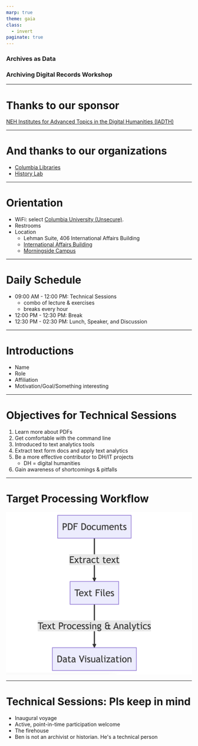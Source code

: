 ```yaml
---
marp: true
theme: gaia
class:
  - invert
paginate: true
---
```

<!-- _class: lead -->
### Archives as Data
### Archiving Digital Records Workshop
---
# Thanks to our sponsor
[NEH Institutes for Advanced Topics in the Digital Humanities (IADTH)](https://www.neh.gov/grants/odh/institutes-advanced-topics-in-the-digital-humanities)

---
# And thanks to our organizations
* [Columbia Libraries](https://library.columbia.edu/)
* [History Lab](http://history-lab.org)  
---
# Orientation
* WiFi: select [Columbia University (Unsecure)](https://www.cuit.columbia.edu/cuit-wireless-network#:~:text=WiFi%20access%20is%20available%20to,option%20%E2%80%9CColumbia%20U%20Secure%E2%80%9D).
* Restrooms
* Location
   * Lehman Suite, 406 International Affairs Building 
   * [International Affairs Building](https://operations.cufo.columbia.edu/content/international-affairs-building)
   * [Morningside Campus](https://cufo.columbia.edu/sites/default/files/content/morningsidemap_2015aug-7.pdf) 
---
# Daily Schedule
* 09:00 AM - 12:00 PM: Technical Sessions
  * combo of lecture & exercises
  * breaks every hour
* 12:00 PM - 12:30 PM: Break
* 12:30 PM - 02:30 PM: Lunch, Speaker, and Discussion
---
# Introductions
* Name
* Role
* Affiliation
* Motivation/Goal/Something interesting
---
# Objectives for Technical Sessions
1. Learn more about PDFs
2. Get comfortable with the command line
3. Introduced to text analytics tools
4. Extract text form docs and apply text analytics
5. Be a more effective contributor to DH/IT projects
   * DH = digital humanities
6. Gain awareness of shortcomings & pitfalls
---
# Target Processing Workflow
![height:480px width:640px](./static/target-processing-workflow.png)

---
# Technical Sessions: Pls keep in mind
* Inaugural voyage
* Active, point-in-time participation welcome
* The firehouse
* Ben is not an archivist or historian. He's a technical person
